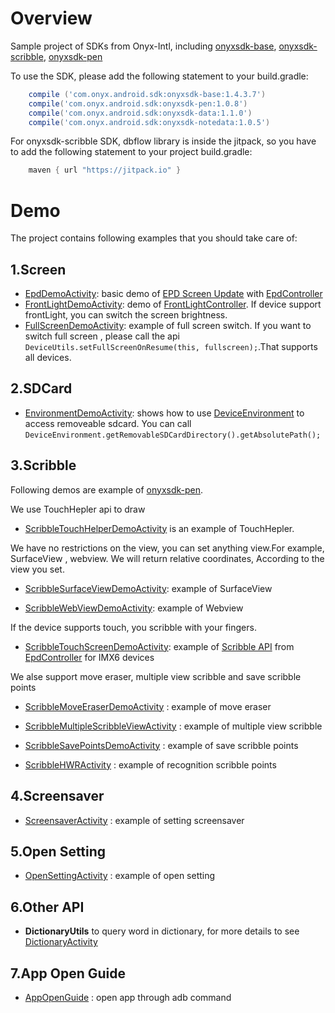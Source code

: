 # Overview
Sample project of SDKs from Onyx-Intl, including [onyxsdk-base](doc/Onyx-Base-SDK.md), [onyxsdk-scribble](doc/Onyx-Scribble-SDK.md), [onyxsdk-pen](doc/Onyx-Pen-SDK.md)

To use the SDK, please add the following statement to your build.gradle:
```gradle
    compile ('com.onyx.android.sdk:onyxsdk-base:1.4.3.7')
    compile('com.onyx.android.sdk:onyxsdk-pen:1.0.8')
    compile('com.onyx.android.sdk:onyxsdk-data:1.1.0')
    compile('com.onyx.android.sdk:onyxsdk-notedata:1.0.5')
```

    
For onyxsdk-scribble SDK, dbflow library is inside the jitpack, so you have to add the following statement to your project build.gradle:
```gradle
    maven { url "https://jitpack.io" }
```

# Demo
The project contains following examples that you should take care of:

## 1.Screen
* [EpdDemoActivity](app/src/main/java/com/onyx/android/demo/EpdDemoActivity.java): basic demo of [EPD Screen Update](doc/EPD-Screen-Update.md)  with [EpdController](doc/EpdController.md)
* [FrontLightDemoActivity](app/src/main/java/com/onyx/android/demo/FrontLightDemoActivity.java): demo of [FrontLightController](doc/FrontLightController.md). If device support frontLight, you can switch the screen brightness.
* [FullScreenDemoActivity](app/src/main/java/com/onyx/android/demo/FullScreenDemoActivity.java): example of full screen switch. If you want to switch full screen , please call the api ` DeviceUtils.setFullScreenOnResume(this, fullscreen);`.That  supports all devices.

## 2.SDCard
* [EnvironmentDemoActivity](app/src/main/java/com/onyx/android/demo/EnvironmentDemoActivity.java): shows how to use [DeviceEnvironment](doc/DeviceEnvironment.md) to access removeable sdcard. You can call `DeviceEnvironment.getRemovableSDCardDirectory().getAbsolutePath();`

## 3.Scribble
Following demos are example of [onyxsdk-pen](doc/Onyx-Pen-SDK.md).

We use TouchHepler api to draw

* [ScribbleTouchHelperDemoActivity](app/src/main/java/com/onyx/android/demo/scribble/ScribbleTouchHelperDemoActivity.java) is an example of TouchHepler.

We have no restrictions on the view,  you can set anything view.For example, SurfaceView , webview.
We will return relative coordinates, According to the view you set.

* [ScribbleSurfaceViewDemoActivity](app/src/main/java/com/onyx/android/demo/scribble/ScribbleTouchHelperDemoActivity.java): example of SurfaceView

* [ScribbleWebViewDemoActivity](app/src/main/java/com/onyx/android/demo/scribble/ScribbleWebViewDemoActivity.java): example of Webview

If the device supports touch, you scribble with your fingers.
* [ScribbleTouchScreenDemoActivity](app/src/main/java/com/onyx/android/demo/scribble/ScribbleTouchScreenDemoActivity.java): example of [Scribble API](doc/Scribble-API.md) from [EpdController](doc/EpdController.md) for IMX6 devices

We alse support move eraser, multiple view scribble and save scribble points

* [ScribbleMoveEraserDemoActivity](app/src/main/java/com/onyx/android/demo/scribble/ScribbleMoveEraserDemoActivity.java)
: example of move eraser

* [ScribbleMultipleScribbleViewActivity](app/src/main/java/com/onyx/android/demo/scribble/ScribbleMultipleScribbleViewActivity.java)
: example of multiple view scribble

* [ScribbleSavePointsDemoActivity](app/src/main/java/com/onyx/android/demo/scribble/ScribbleSavePointsDemoActivity.java)
: example of save scribble points

* [ScribbleHWRActivity](app/src/main/java/com/onyx/android/demo/scribble/ScribbleHWRActivity.java)
: example of recognition scribble points

## 4.Screensaver

* [ScreensaverActivity](app/src/main/java/com/onyx/android/demo/ScreensaverActivity.java)
: example of setting screensaver

## 5.Open Setting

* [OpenSettingActivity](app/src/main/java/com/onyx/android/demo/OpenSettingActivity.java)
: example of open setting

## 6.Other API
* **DictionaryUtils** to query word in dictionary, for more details to see [DictionaryActivity](./app/src/main/java/com/onyx/android/demo/DictionaryActivity.java)

## 7.App Open Guide

* [AppOpenGuide](doc/AppOpenGuide.md)
: open app through adb command
